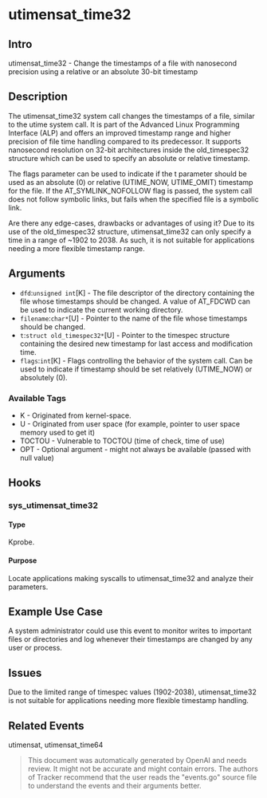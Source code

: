 
# utimensat_time32

## Intro 
utimensat_time32 - Change the timestamps of a file with nanosecond precision using a relative or an absolute 30-bit timestamp

## Description 
The utimensat_time32 system call changes the timestamps of a file, similar to the utime system call. It is part of the Advanced Linux Programming Interface (ALP) and offers an improved timestamp range and higher precision of file time handling compared to its predecessor. It supports nanosecond resolution on 32-bit architectures inside the old_timespec32 structure which can be used to specify an absolute or relative timestamp.

The flags parameter can be used to indicate if the t parameter should be used as an absolute (0) or relative (UTIME_NOW, UTIME_OMIT) timestamp for the file. If the AT_SYMLINK_NOFOLLOW flag is passed, the system call does not follow symbolic links, but fails when the specified file is a symbolic link.

Are there any edge-cases, drawbacks or advantages of using it?
Due to its use of the old_timespec32 structure, utimensat_time32 can only specify a time in a range of ~1902 to 2038. As such, it is not suitable for applications needing a more flexible timestamp range. 

## Arguments
* `dfd`:`unsigned int`[K] - The file descriptor of the directory containing the file whose timestamps should be changed. A value of AT_FDCWD can be used to indicate the current working directory.
* `filename`:`char*`[U] - Pointer to the name of the file whose timestamps should be changed.
* `t`:`struct old_timespec32*`[U] - Pointer to the timespec structure containing the desired new timestamp for last access and modification time.
* `flags`:`int`[K] - Flags controlling the behavior of the system call. Can be used to indicate if timestamp should be set relatively (UTIME_NOW) or absolutely (0).

### Available Tags
* K - Originated from kernel-space.
* U - Originated from user space (for example, pointer to user space memory used to get it)
* TOCTOU - Vulnerable to TOCTOU (time of check, time of use)
* OPT - Optional argument - might not always be available (passed with null value)

## Hooks
### sys_utimensat_time32
#### Type
Kprobe.
#### Purpose
Locate applications making syscalls to utimensat_time32 and analyze their parameters.

## Example Use Case
A system administrator could use this event to monitor writes to important files or directories and log whenever their timestamps are changed by any user or process.

## Issues
Due to the limited range of timespec values (1902-2038), utimensat_time32 is not suitable for applications needing more flexible timestamp handling.

## Related Events
utimensat, utimensat_time64

> This document was automatically generated by OpenAI and needs review. It might
> not be accurate and might contain errors. The authors of Tracker recommend that
> the user reads the "events.go" source file to understand the events and their
> arguments better.
